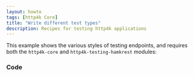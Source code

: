 ```yaml
---
layout: howto
tags: [http4k Core]
title: "Write different test types"
description: Recipes for testing http4k applications
---
```

This example shows the various styles of testing endpoints, and requires both the `http4k-core` and `http4k-testing-hamkrest` modules:

### Code [<img class="octocat"/>](https://github.com/http4k/http4k/blob/master/src/docs/howto/write_different_test_types/example.kt)

<script src="https://gist-it.appspot.com/https://github.com/http4k/http4k/blob/master/src/docs/howto/write_different_test_types/example.kt"></script>
